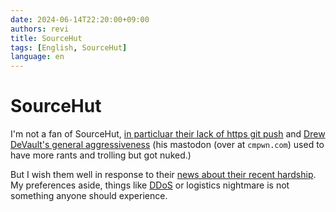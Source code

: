 ```yaml
---
date: 2024-06-14T22:20:00+09:00
authors: revi
title: SourceHut
tags: [English, SourceHut]
language: en
---
```


<!--
SPDX-FileCopyrightText: (C) 2024 Hong Yongmin (https://revi.xyz/) <yewon@revi.email>

SPDX-License-Identifier: LicenseRef-CC-BY-ND-2.0-KR
-->

# SourceHut

I'm not a fan of SourceHut,
[in particluar their lack of https git push](https://lists.sr.ht/~sircmpwn/sr.ht-discuss/%3Ce40c1fd79b4f211174cdeb05ad598cbe1f894b4c.camel@swsnr.de%3E#%3CCH57CFADV9HW.39IEI4RCUNEZ7@taiga%3E)
and [Drew DeVault's general aggressiveness](https://news.ycombinator.com/item?id=31561822)
(his mastodon (over at `cmpwn.com`) used to have more rants and trolling but got nuked.)

But I wish them well in response to their [news about their recent hardship](https://sourcehut.org/blog/2024-06-04-status-and-plans/).
My preferences aside, things like [DDoS](https://sourcehut.org/blog/2024-01-19-outage-post-mortem/)
or logistics nightmare is not something anyone should experience.
